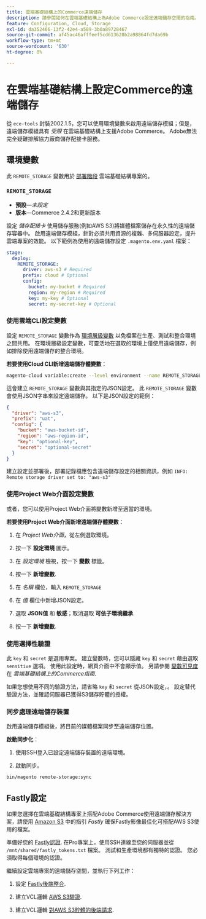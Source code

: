 ```yaml
---
title: 雲端基礎結構上的Commerce遠端儲存
description: 請參閱如何在雲端基礎結構上為Adobe Commerce設定遠端儲存空間的指南。
feature: Configuration, Cloud, Storage
exl-id: da352466-13f2-42e4-a589-3b0a89728467
source-git-commit: af45ac46afffeef5cd613628b2a98864fd7da69b
workflow-type: tm+mt
source-wordcount: '630'
ht-degree: 0%

---
```


# 在雲端基礎結構上設定Commerce的遠端儲存

從 `ece-tools` 封裝2002.1.5，您可以使用環境變數來啟用遠端儲存模組；但是，遠端儲存模組具有 _受限_ 在雲端基礎結構上支援Adobe Commerce。 Adobe無法完全疑難排解協力廠商儲存配接卡服務。

## 環境變數

此 `REMOTE_STORAGE` 變數用於 [部署階段](https://experienceleague.adobe.com/docs/commerce-cloud-service/user-guide/develop/deploy/process.html) 雲端基礎結構專案的。

### `REMOTE_STORAGE`

- **預設**—_未設定_
- **版本**—Commerce 2.4.2和更新版本

設定 _儲存配接卡_ 使用儲存服務(例如AWS S3)將媒體檔案儲存在永久性的遠端儲存容器中。 啟用遠端儲存模組，針對必須共用資源的複雜、多伺服器設定，提升雲端專案的效能。 以下範例為使用的遠端儲存設定 `.magento.env.yaml` 檔案：

```yaml
stage:
  deploy:
    REMOTE_STORAGE:
      driver: aws-s3 # Required
      prefix: cloud # Optional
      config:
        bucket: my-bucket # Required
        region: my-region # Required
        key: my-key # Optional
        secret: my-secret-key # Optional
```

### 使用雲端CLI設定變數

設定 `REMOTE_STORAGE` 變數作為 [環境層級變數](https://experienceleague.adobe.com/docs/commerce-cloud-service/user-guide/configure/env/variable-levels.html) 以免檔案在生產、測試和整合環境之間共用。 在環境層級設定變數，可靈活地在選取的環境上僅使用遠端儲存，例如排除使用遠端儲存的整合環境。

**若要使用Cloud CLI新增遠端儲存體變數**：

```bash
magento-cloud variable:create --level environment --name REMOTE_STORAGE --json true --inheritable false --value '{"driver":"aws-s3","prefix":"uat","config":{"bucket":"aws-bucket-id","region":"eu-west-1","key":"optional-key","secret":"optional-secret"}}'
```

這會建立 `REMOTE_STORAGE` 變數與其指定的JSON設定。 此 `REMOTE_STORAGE` 變數會使用JSON字串來設定遠端儲存。 以下是JSON設定的範例：

```json
{
  "driver": "aws-s3",
  "prefix": "uat",
  "config": {
    "bucket": "aws-bucket-id",
    "region": "aws-region-id",
    "key": "optional-key",
    "secret": "optional-secret"
  }
}
```

建立設定並部署後，部署記錄檔應包含遠端儲存設定的相關資訊，例如 `INFO: Remote storage driver set to: "aws-s3"`

### 使用Project Web介面設定變數

或者，您可以使用Project Web介面將變數新增至適當的環境。

**若要使用Project Web介面新增遠端儲存體變數**：

1. 在 _Project Web介面_，從左側選取環境。

1. 按一下 **設定環境** 圖示。

1. 在 _設定環境_ 檢視，按一下 **變數** 標籤。

1. 按一下 **新增變數**.

1. 在 _名稱_ 欄位，輸入 `REMOTE_STORAGE`

1. 在 _值_ 欄位中新增JSON設定。

1. 選取 **JSON值** 和 **敏感**；取消選取 **可依子環境繼承**.

1. 按一下 **新增變數**.

### 使用選擇性驗證

此 `key` 和 `secret` 是選用專案。 建立變數時，您可以隱藏 `key` 和 `secret` 藉由選取 `sensitive` 選項。 使用此設定時，網頁介面中不會顯示值。 另請參閱 [變數可見度](https://experienceleague.adobe.com/docs/commerce-cloud-service/user-guide/configure/env/variable-levels.html#visibility) 在 _雲端基礎結構上的Commerce指南_.

如果您想使用不同的驗證方法，請省略 `key` 和 `secret` 從JSON設定，。 設定替代驗證方法，並確認伺服器已獲得S3儲存貯體的授權。

### 同步處理遠端儲存裝置

啟用遠端儲存模組後，將目前的媒體檔案同步至遠端儲存位置。

**啟動同步化**：

1. 使用SSH登入已設定遠端儲存裝置的遠端環境。

1. 啟動同步。

```bash
bin/magento remote-storage:sync 
```

## Fastly設定

如果您選擇在雲端基礎結構專案上搭配Adobe Commerce使用遠端儲存解決方案，請使用 [Amazon S3](https://docs.fastly.com/en/guides/amazon-s3) 中的指引 _Fastly_ 確保Fastly影像最佳化可搭配AWS S3使用的檔案。

準備好您的 [Fastly認證](https://experienceleague.adobe.com/docs/commerce-cloud-service/user-guide/cdn/setup-fastly/fastly-configuration.html#get-fastly-credentials). 在Pro專案上，使用SSH連線至您的伺服器並從 `/mnt/shared/fastly_tokens.txt` 檔案。 測試和生產環境都有獨特的認證。 您必須取得每個環境的認證。

繼續設定雲端專案的遠端儲存空間，並執行下列工作：

1. 設定 [Fastly後端整合](https://github.com/fastly/fastly-magento2/blob/master/Documentation/Guides/Edge-Modules/EDGE-MODULE-OTHER-CMS-INTEGRATION.md).

1. 建立VCL邏輯 [AWS S3驗證](https://docs.fastly.com/en/guides/amazon-s3#using-an-amazon-s3-private-bucket).

1. 建立VCL邏輯 [對AWS S3貯體的後端請求](https://developer.fastly.com/reference/vcl/variables/backend-connection/req-backend/).
